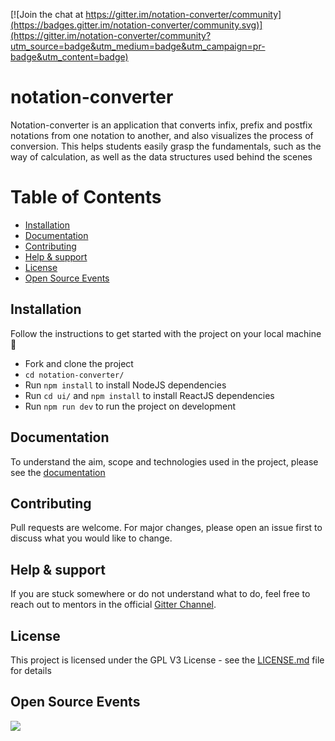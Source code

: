 [![Join the chat at https://gitter.im/notation-converter/community](https://badges.gitter.im/notation-converter/community.svg)](https://gitter.im/notation-converter/community?utm_source=badge&utm_medium=badge&utm_campaign=pr-badge&utm_content=badge)

# notation-converter

Notation-converter is an application that converts infix, prefix and postfix notations from one notation to another, and also visualizes the process of conversion. This helps students easily grasp the fundamentals, such as the way of calculation, as well as the data structures used behind the scenes

# Table of Contents
  - [Installation](#installation)
  - [Documentation](#documentation)
  - [Contributing](#contributing)
  - [Help & support](#help--support)
  - [License](#license)
  - [Open Source Events](#open-source-events)
  
## Installation
Follow the instructions to get started with the project on your local machine 🚀

* Fork and clone the project
* `cd notation-converter/`
* Run `npm install` to install NodeJS dependencies
* Run `cd ui/` and `npm install` to install ReactJS dependencies
* Run `npm run dev` to run the project on development

## Documentation
To understand the aim, scope and technologies used in the project, please see the [documentation](https://bit.ly/333oeRj)

## Contributing
Pull requests are welcome. For major changes, please open an issue first to discuss what you would like to change.

## Help & support

If you are stuck somewhere or do not understand what to do, feel free to reach out to mentors in the official [Gitter Channel](https://gitter.im/notation-converter/community).

## License
This project is licensed under the GPL V3 License - see the [LICENSE.md](https://github.com/adityabisoi/notation-converter/blob/main/LICENSE) file for details

##  Open Source Events 
 <img  src="https://vchrombiediary.files.wordpress.com/2017/12/screenshot-from-2017-12-05-17-02-03-another-copy-e1512483232128.png" href="https://kwoc.kossiitkgp.org/">
